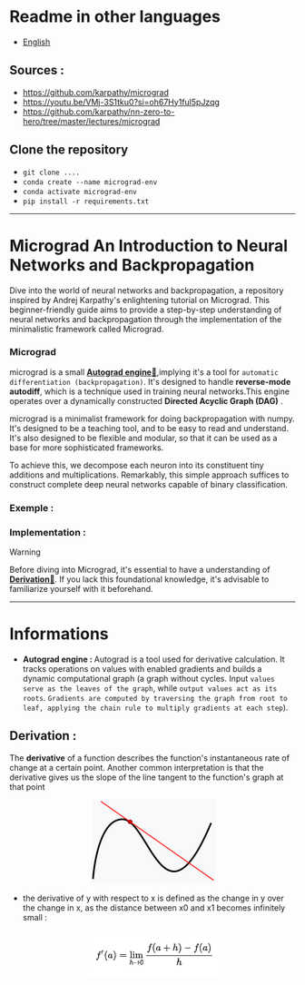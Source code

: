 # Readme in other languages

- [English](README.md)

## Sources :

- https://github.com/karpathy/micrograd
- https://youtu.be/VMj-3S1tku0?si=oh67Hy1ful5pJzqg
- https://github.com/karpathy/nn-zero-to-hero/tree/master/lectures/micrograd

## Clone the repository

- `git clone ....`
- `conda create --name micrograd-env`
- `conda activate micrograd-env`
- `pip install -r requirements.txt`

---

# Micrograd An Introduction to Neural Networks and Backpropagation

Dive into the world of neural networks and backpropagation, a repository inspired by Andrej Karpathy's enlightening tutorial on Micrograd. This beginner-friendly guide aims to provide a step-by-step understanding of neural networks and backpropagation through the implementation of the minimalistic framework called Micrograd.

### Micrograd

micrograd is a small [<strong>Autograd engine:link:</strong>](#AutogradEngineDescription),implying it's a tool for `automatic differentiation (backpropagation)`. It's designed to handle <strong>reverse-mode autodiff</strong>, which is a technique used in training neural networks.This engine operates over a dynamically constructed <strong>Directed Acyclic Graph (DAG)</strong> .

micrograd is a minimalist framework for doing backpropagation with numpy. It's designed to be a teaching tool, and to be easy to read and understand. It's also designed to be flexible and modular, so that it can be used as a base for more sophisticated frameworks.

To achieve this, we decompose each neuron into its constituent tiny additions and multiplications. Remarkably, this simple approach suffices to construct complete deep neural networks capable of binary classification.

### Exemple :

### Implementation :

> [!WARNING]
> Before diving into Micrograd, it's essential to have a understanding of [<strong>Derivation:link:</strong>](#derivation). If you lack this foundational knowledge, it's advisable to familiarize yourself with it beforehand.

---

# Informations

- <strong id="AutogradEngineDescription">Autograd engine : </strong> Autograd is a tool used for derivative calculation. It tracks operations on values with enabled gradients and builds a dynamic computational graph (a graph without cycles. Input `values serve as the leaves of the graph`, while `output values act as its roots`. `Gradients are computed by traversing the graph from root to leaf, applying the chain rule to multiply gradients at each step`).

## Derivation :

The <strong id="derivation">derivative</strong> of a function describes the function's instantaneous rate of change at a certain point. Another common interpretation is that the derivative gives us the slope of the line tangent to the function's graph at that point

<p align="center">
  <img src="images/derivation.png" />
</p>

- the derivative of y with respect to x is defined as the change in y over the change in x, as the distance between x0 and x1 becomes infinitely small :

<p align="center">
  <img src="images/derivation equation.png" />
</p>
